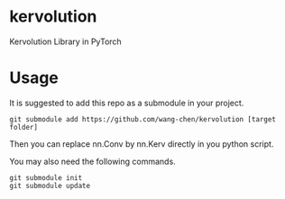 # kervolution
Kervolution Library in PyTorch

# Usage
It is suggested to add this repo as a submodule in your project.

    git submodule add https://github.com/wang-chen/kervolution [target folder]
    
Then you can replace nn.Conv by nn.Kerv directly in you python script.

You may also need the following commands.

    git submodule init
    git submodule update
